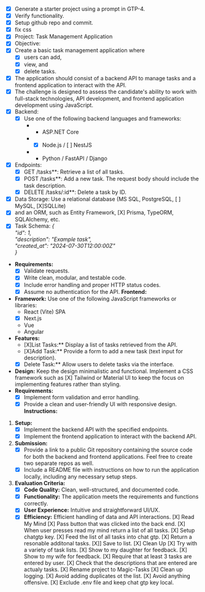 - [X] Generate a starter project using a prompt in GTP-4.
- [X] Verify functionality.
- [X] Setup github repo and commit.
- [X] fix css
- [X] Project: Task Management Application  
- [X] Objective:
- [X] Create a basic task management application where 
   - [X] users can add, 
   - [X] view, and 
   - [X] delete tasks. 
- [X] The application should consist of a backend API to manage tasks and a frontend application to interact with the API. 
- [X] The challenge is designed to assess the candidate's ability to work with full-stack technologies, API development, and frontend application development using JavaScript.
- [X] Backend:
   - [X] Use one of the following backend languages and frameworks:  
      - * ASP.NET Core  
      - * [X] Node.js / [ ] NestJS  
      - * Python / FastAPI / Django  
- [X] Endpoints:  
   - [X] GET /tasks**: Retrieve a list of all tasks.  
   - [X] POST /tasks**: Add a new task. The request body should include the task description.  
   - [X] DELETE /tasks/:id**: Delete a task by ID.  
- [X] Data Storage: Use a relational database (MS SQL, PostgreSQL, [ ] MySQL, [X]SQLLite)  
- [X] and an ORM, such as Entity Framework, [X] Prisma, TypeORM, SQLAlchemy, etc.  
- [X] Task Schema:
  *{*  
      *"id": 1,*  
      *"description": "Example task",*  
      *"created\_at": "2024-07-30T12:00:00Z"*  
  *}*  
* **Requirements:**  
  - [X] Validate requests. 
  - [X] Write clean, modular, and testable code.  
  - [X] Include error handling and proper HTTP status codes.  
  - [X] Assume no authentication for the API.
**Frontend:**
* **Framework:** Use one of the following JavaScript frameworks or libraries:  
  * React (Vite) SPA  
  - [X] Next.js  
  * Vue  
  * Angular  
* **Features:**  
  * [X]List Tasks:** Display a list of tasks retrieved from the API.  
  * [X]Add Task:** Provide a form to add a new task (text input for description).  
  * [X] Delete Task:** Allow users to delete tasks via the interface.  
* **Design:** Keep the design minimalistic and functional. Implement a CSS framework such as [X] Tailwind or Material UI to keep the focus on implementing features rather than styling.  
* **Requirements:**  
  * [X] Implement form validation and error handling.  
  * [X] Provide a clean and user-friendly UI with responsive design.
**Instructions:**
1. **Setup:**  
   * [X] Implement the backend API with the specified endpoints.  
   * [X] Implement the frontend application to interact with the backend API.  
2. **Submission:**  
   * [X] Provide a link to a public Git repository containing the source code for both the backend and frontend applications. Feel free to create two separate repos as well.  
   * [X] Include a README file with instructions on how to run the application locally, including any necessary setup steps.  
3. **Evaluation Criteria:**  
   * [X] **Code Quality:** Clean, well-structured, and documented code.  
   * [X] **Functionality:** The application meets the requirements and functions correctly.  
   * [X] **User Experience:** Intuitive and straightforward UI/UX.  
   * [X] **Efficiency:** Efficient handling of data and API interactions.
[X] Read My Mind
   [X] Pass button that was clicked into the back end.
   [X] When user presses read my mind return a list of all tasks.
   [X] Setup chatgtp key.
   [X] Feed the list of all tasks into chat gtp.
   [X] Return a resonable additonal tasks.
   [X]] Save to list.
[X] Clean Up
   [X] Try with a variety of task lists.
   [X] Show to my daughter for feedback.
   [X] Show to my wife for feedback.
   [X] Require that at least 3 tasks are entered by user.
   [X] Check that the descriptions that are entered are actualy tasks.
   [X] Rename project to Magic-Tasks
   [X] Clean up logging.
   [X] Avoid adding duplicates ot the list.
   [X] Avoid anything offensive.
   [X] Exclude .env file and keep chat gtp key local.
